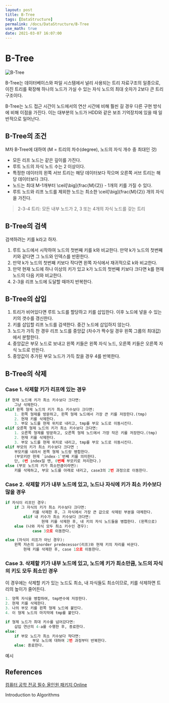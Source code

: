 ```yaml
---
layout: post
title: B-Tree
tags: [DataStructure]
permalink: /docs/DataStructure/B-Tree
use_math: true
date: 2021-03-07 16:07:00
---
```

# B-Tree

![B-Tree](https://upload.wikimedia.org/wikipedia/commons/thumb/6/65/B-tree.svg/1280px-B-tree.svg.png)

B-Tree는 데이터베이스와 파일 시스템에서 널리 사용되는 트리 자료구조의 일종으로, 이진 트리를 확장해 하나의 노드가 가실 수 있는 자식 노드의 최대 숫자가 2보다 큰 트리 구조이다.

B-Tree는 노드 접근 시간이 노드에서의 연산 시간에 비해 훨씬 길 경우 다른 구현 방식에 비해 이점을 가진다. 이는 대부분의 노드가 HDD와 같은 보조 기억장치에 있을 때 일반적으로 일어난다.

## B-Tree의 조건

M차 B-Tree에 대하여 (M = 트리의 차수(degree), 노드의 자식 개수 중 최대인 것)

- 모든 리프 노드는 같은 깊이를 가진다.
- 루트 노드의 자식 노드 수는 2 이상이다.
- 특정한 데이터의 왼쪽 서브 트리는 해당 데이터보다 작으며 오른쪽 서브 트리는 해당 데이터보다 크다.
- 노드는 최대 M-1개부터 \ceil[\big]{frac{M}{2}} - 1개의 키를 가질 수 있다.
- 루트 노드와 리프 노드를 제외한 노드는 최소한 \ceil[\big]{frac{M}{2}} 개의 자식을 가진다.

> 2-3-4 트리: 모든 내부 노드가 2, 3 또는 4개의 자식 노드를 갖는 트리

## B-Tree의 검색

검색하려는 키를 k라고 하자.

1. 루트 노드에서 시작하여 노드의 첫번째 키를 k와 비교한다.
   만약 k가 노드의 첫번째 키와 같다면 그 노드와 인덱스를 반환한다.
2. 만약 k가 노드의 첫번째 키보다 작다면 왼쪽 자식에서 재귀적으로 k와  비교한다.
3. 만약 현재 노드에 하나 이상의 키가 있고 k가 노드의 첫번째 키보다 크다면 k를 현재 노드의 다음 키와 비교한다.
4. 2-3을 리프 노드에 도달할 때까지 반복한다.

## B-Tree의 삽입

1. 트리가 비어있다면 루트 노드를 할당하고 키를 삽입한다. 이후 노드에 넣을 수 있는 키의 갯수를 갱신한다.
2. 키를 삽입할 리프 노드를 검색한다. 중간 노드에 삽입하지 않는다.
3. 노드가 가득 찬 경우 리프 노드를 중앙값 (차수가 짝수일 경우 왼쪽 그룹의 최대값) 에서 분할한다.
4. 중앙값은 부모 노드로 보내고 왼쪽 키들은 왼쪽 자식 노드, 오른쪽 키들은 오른쪽 자식 노드로 만든다.
5. 중앙값이 추가된 부모 노드가 가득 찼을 경우 4를 반복한다.

## B-Tree의 삭제

###  Case 1. 삭제할 키가 리프에 있는 경우

```python
if 현재 노드에 키가 최소 키수보다 크다면:
	그냥 삭제한다.
elif 왼쪽 형제 노드의 키가 최소 키수보다 크다면:
	1. 왼쪽 형제를 방문하고, 왼쪽 형제 노드에서 가장 큰 키를 저장한다.(tmp)
	2. 현재 키를 삭제한다.
	3. 부모 노드를 현재 위치로 내리고, tmp를 부모 노드로 이동시킨다.
elif 오른쪽 형제 노드의 키가 최소 키수보다 크다면:
	1. 오른쪽 형제를 방문하고, 오른쪽 형제 노드에서 가장 작은 키를 저장한다.(tmp)
	2. 현재 키를 삭제한다.
	3. 부모 노드를 현재 위치로 내리고, tmp를 부모 노드로 이동시킨다. 
elif 부모의 키가 최소 키수보다 크다면 :
	부모키를 내려서 왼쪽 형제 노드랑 병합한다.
	(부모키란 현재 `index-1`번째 키를 의미한다.
	단, 0번 index일 땐, 0번째 부모키로 처리한다.)
else (부모 노드의 키가 최소만큼이라면):
	키를 삭제하고, 부모 노드를 아래로 내리고, case3의 2번 과정으로 이동한다.
```

### Case 2. 삭제할 키가 내부 노드에 있고, 노드나 자식에 키가 최소 키수보다 많을 경우

```python
if 자식이 리프인 경우:
	if 그 자식의 키가 최소 키수보다 크다면: 
    		키를 삭제한 후, 그 자식에서 가장 큰 값으로 삭제된 부분을 대체한다.
     	elif 내 키수가 최소 키수보다 크다면:
            	현재 키를 삭제한 후, 내 키의 자식 노드들을 병합한다. (왼쪽으로)
	else (나와 자식 모두 최소 키수인 경우): 
    		case 3으로 이동한다.

else (자식이 리프가 아닌 경우):
	왼쪽 자손의 inorder predecessor(리프)와 현재 키의 자리를 바꾼다.
    	현재 키를 삭제한 후, case 1으로 이동한다.
```

### Case 3. 삭제할 키가 내부 노드에 있고, 노드에 키가 최소만큼, 노드의 자식의 키도 모두 최소인 경우

이 경우에는 삭제할 키가 있는 노드도 최소, 내 자식들도 최소이므로, 키를 삭제하면 트리의 높이가 줄어든다.

```python
1. 양쪽 자식을 병합하여, tmp변수에 저장한다.
2. 현재 키를 삭제한다.
3. 나의 부모 키를 왼쪽 형제 노드에 붙인다.
4. 이 형제 노드의 마지막에 tmp를 붙인다.

if 형제 노드가 최대 키수를 넘어갔다면:
	삽입 연산의 4-a를 수행한 후, 종료한다.
else:
	if 부모 노드가 최소 키수보다 작다면:
    		부모 노드에 대하여 2번 과정부터 반복한다.
	else: 종료한다.
```

예시

## References

[컴퓨터 공학 전공 필수 올인원 패키지 Online](https://www.fastcampus.co.kr/dev_online_cs)

Introduction to Algorithms

